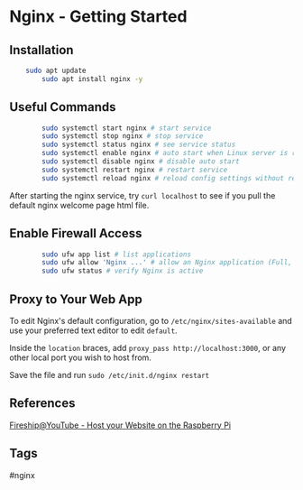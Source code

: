 # Nginx - Getting Started  

## Installation
 
```bash
	sudo apt update
        sudo apt install nginx -y
```

## Useful Commands 
```bash
        sudo systemctl start nginx # start service
        sudo systemctl stop nginx # stop service
        sudo systemctl status nginx # see service status
        sudo systemctl enable nginx # auto start when Linux server is rebooted
        sudo systemctl disable nginx # disable auto start
        sudo systemctl restart nginx # restart service
        sudo systemctl reload nginx # reload config settings without restarting
```
After starting the nginx service, try `curl localhost` to see if you pull the default nginx welcome page html file.

## Enable Firewall Access
```bash
        sudo ufw app list # list applications
        sudo ufw allow 'Nginx ...' # allow an Nginx application (Full, HTTP(S))
        sudo ufw status # verify Nginx is active
```

## Proxy to Your Web App
To edit Nginx's default configuration, go to `/etc/nginx/sites-available` and use your preferred text editor to edit `default`.

Inside the `location` braces, add `proxy_pass http://localhost:3000`, or any other local port you wish to host from.  

Save the file and run `sudo /etc/init.d/nginx restart`

## References
[Fireship@YouTube - Host your Website on the Raspberry Pi](https://www.youtube.com/watch?v=QdHvS0D1zAI&t=394s)

## Tags
#nginx
